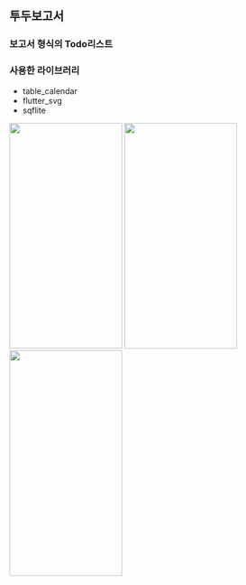 ## 투두보고서
### 보고서 형식의 Todo리스트
### 사용한 라이브러리
- table_calendar
- flutter_svg
- sqflite

<img src="https://github.com/nagosoo/todo_report/assets/82588344/eb9f96f4-69f9-41bb-97cc-7b285d62957a" width="200" height="400"/>
<img src="https://github.com/nagosoo/todo_report/assets/82588344/97edc0d8-3169-4324-b251-f3894e45add7" width="200" height="400"/>
<img src="https://github.com/nagosoo/todo_report/assets/82588344/207f0dc7-3da6-4acf-ab01-8f371786b063" width="200" height="400"/>
